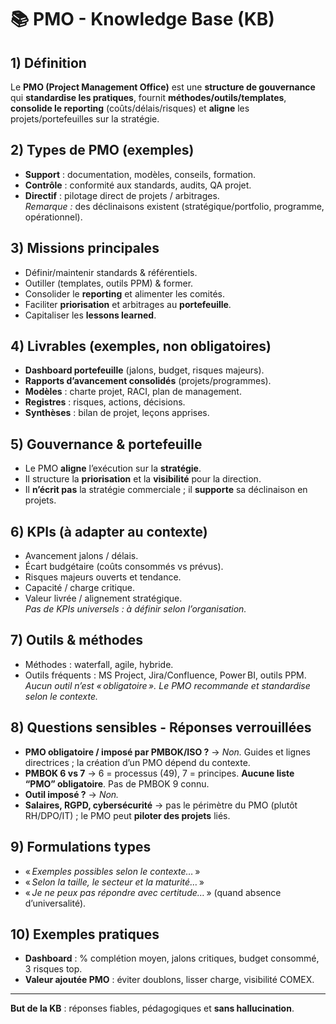 # 📚 PMO - Knowledge Base (KB)

## 1) Définition
Le **PMO (Project Management Office)** est une **structure de gouvernance** qui **standardise les pratiques**, fournit **méthodes/outils/templates**, **consolide le reporting** (coûts/délais/risques) et **aligne** les projets/portefeuilles sur la stratégie.

## 2) Types de PMO (exemples)
- **Support** : documentation, modèles, conseils, formation.  
- **Contrôle** : conformité aux standards, audits, QA projet.  
- **Directif** : pilotage direct de projets / arbitrages.  
*Remarque :* des déclinaisons existent (stratégique/portfolio, programme, opérationnel).

## 3) Missions principales
- Définir/maintenir standards & référentiels.  
- Outiller (templates, outils PPM) & former.  
- Consolider le **reporting** et alimenter les comités.  
- Faciliter **priorisation** et arbitrages au **portefeuille**.  
- Capitaliser les **lessons learned**.

## 4) Livrables (exemples, non obligatoires)
- **Dashboard portefeuille** (jalons, budget, risques majeurs).  
- **Rapports d’avancement consolidés** (projets/programmes).  
- **Modèles** : charte projet, RACI, plan de management.  
- **Registres** : risques, actions, décisions.  
- **Synthèses** : bilan de projet, leçons apprises.

## 5) Gouvernance & portefeuille
- Le PMO **aligne** l’exécution sur la **stratégie**.  
- Il structure la **priorisation** et la **visibilité** pour la direction.  
- Il **n’écrit pas** la stratégie commerciale ; il **supporte** sa déclinaison en projets.

## 6) KPIs (à adapter au contexte)
- Avancement jalons / délais.  
- Écart budgétaire (coûts consommés vs prévus).  
- Risques majeurs ouverts et tendance.  
- Capacité / charge critique.  
- Valeur livrée / alignement stratégique.  
*Pas de KPIs universels : à définir selon l’organisation.*

## 7) Outils & méthodes
- Méthodes : waterfall, agile, hybride.  
- Outils fréquents : MS Project, Jira/Confluence, Power BI, outils PPM.  
*Aucun outil n’est « obligatoire ». Le PMO recommande et standardise selon le contexte.*

## 8) Questions sensibles - Réponses verrouillées
- **PMO obligatoire / imposé par PMBOK/ISO ?** → *Non.* Guides et lignes directrices ; la création d’un PMO dépend du contexte.  
- **PMBOK 6 vs 7** → 6 = processus (49), 7 = principes. **Aucune liste “PMO” obligatoire**. Pas de PMBOK 9 connu.  
- **Outil imposé ?** → *Non.*  
- **Salaires, RGPD, cybersécurité** → pas le périmètre du PMO (plutôt RH/DPO/IT) ; le PMO peut **piloter des projets** liés.

## 9) Formulations types
- « *Exemples possibles selon le contexte…* »  
- « *Selon la taille, le secteur et la maturité…* »  
- « *Je ne peux pas répondre avec certitude…* » (quand absence d’universalité).

## 10) Exemples pratiques
- **Dashboard** : % complétion moyen, jalons critiques, budget consommé, 3 risques top.  
- **Valeur ajoutée PMO** : éviter doublons, lisser charge, visibilité COMEX.

---

**But de la KB** : réponses fiables, pédagogiques et **sans hallucination**.
